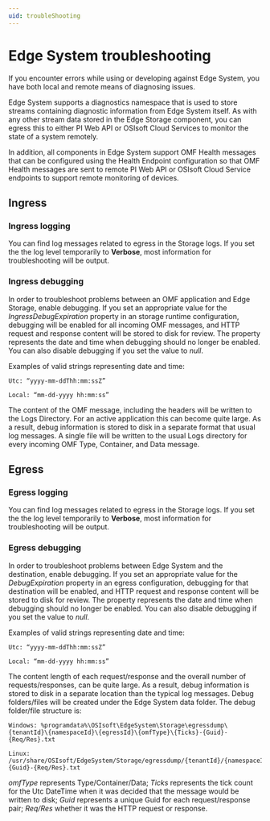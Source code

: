 ```yaml
---
uid: troubleShooting
---
```


# Edge System troubleshooting

If you encounter errors while using or developing against Edge System, you have both local and remote means of diagnosing issues.

Edge System supports a diagnostics namespace that is used to store streams containing diagnostic information from Edge System itself. As with any other stream data stored in the Edge Storage component, you can egress this to either PI Web API or OSIsoft Cloud Services to monitor the state of a system remotely.

In addition, all components in Edge System support OMF Health messages that can be configured using the Health Endpoint configuration so that OMF Health messages are sent to remote PI Web API or OSIsoft Cloud Service endpoints to support remote monitoring of devices.

## Ingress

### Ingress logging

You can find log messages related to egress in the Storage logs. If you set the the log level temporarily to **Verbose**, most information for troubleshooting will be output.

### Ingress debugging

In order to troubleshoot problems between an OMF application and Edge Storage, enable debugging. If you set an appropriate value for the *IngressDebugExpiration* property in an storage runtime configuration, debugging will be enabled for all incoming OMF messages, and HTTP request and response content will be stored to disk for review. The property represents the date and time when debugging should no longer be enabled. You can also disable debugging if you set the value to *null*. 

Examples of valid strings representing date and time:

    Utc: “yyyy-mm-ddThh:mm:ssZ”

    Local: “mm-dd-yyyy hh:mm:ss”

The content of the OMF message, including the headers will be written to the Logs Directory. For an active application this can become quite large. As a result, debug information is stored to disk in a separate format that usual log messages. A single file will be written to the usual Logs directory for every incoming OMF Type, Container, and Data message.

## Egress

### Egress logging

You can find log messages related to egress in the Storage logs. If you set the the log level temporarily to **Verbose**, most information for troubleshooting will be output.

### Egress debugging

In order to troubleshoot problems between Edge System and the destination, enable debugging. If you set an appropriate value for the *DebugExpiration* property in an egress configuration, debugging for that destination will be enabled, and HTTP request and response content will be stored to disk for review. The property represents the date and time when debugging should no longer be enabled. You can also disable debugging if you set the value to *null*. 

Examples of valid strings representing date and time:

    Utc: “yyyy-mm-ddThh:mm:ssZ”

    Local: “mm-dd-yyyy hh:mm:ss”

The content length of each request/response and the overall number of requests/responses, can be quite large. As a result, debug information is stored to disk in a separate location than the typical log messages. Debug folders/files will be created under the Edge System data folder. The debug folder/file structure is:

    Windows: %programdata%\OSIsoft\EdgeSystem\Storage\egressdump\{tenantId}\{namespaceId}\{egressId}\{omfType}\{Ticks}-{Guid}-{Req/Res}.txt

    Linux: /usr/share/OSIsoft/EdgeSystem/Storage/egressdump/{tenantId}/{namespaceId}/{egressId}/{omfType}/{Ticks}-{Guid}-{Req/Res}.txt

*omfType* represents Type/Container/Data; 
*Ticks* represents the tick count for the Utc DateTime when it was decided that the message would be written to disk; 
*Guid* represents a unique Guid for each request/response pair; 
*Req/Res* whether it was the HTTP request or response.
